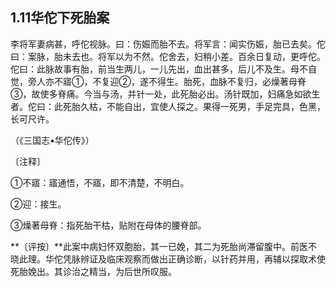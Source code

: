 ## 1.11华佗下死胎案

李将军妻病甚，呼佗视脉。曰：伤娠而胎不去。将军言：闻实伤娠，胎已去矣。佗曰：案脉，胎未去也。将军以为不然。佗舍去，妇稍小差。百余日复动，更呼佗。佗曰：此脉故事有胎，前当生两儿，一儿先出，血出甚多，后儿不及生。母不自觉，旁人亦不寤①，不复迎②，遂不得生。胎死，血脉不复归，必燥著母脊③，故使多脊痛。今当与汤，并针一处，此死胎必出。汤针既加，妇痛急如欲生者。佗曰：此死胎久枯，不能自出，宜使人探之。果得一死男，手足完具，色黑，长可尺许。

（《三国志•华佗传》）

〔注释〕

①不寤：寤通悟，不寤，即不清楚，不明白。

②迎：接生。

③燥著母脊：指死胎干枯，贴附在母体的腰脊部。

**〔评按〕**此案中病妇怀双胞胎，其一已娩，其二为死胎尚滞留腹中。前医不晓此理。华佗凭脉辨证及临床观察而做出正确诊断，以针药并用，再辅以探取术使死胎娩出。其诊治之精当，为后世所叹服。
